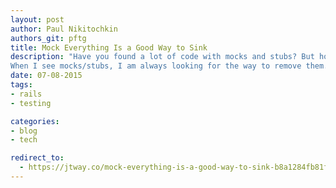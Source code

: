 ```yaml
---
layout: post
author: Paul Nikitochkin
authors_git: pftg
title: Mock Everything Is a Good Way to Sink
description: "Have you found a lot of code with mocks and stubs? But how do you feel about it?
When I see mocks/stubs, I am always looking for the way to remove them."
date: 07-08-2015
tags:
- rails
- testing

categories:
- blog
- tech

redirect_to:
  - https://jtway.co/mock-everything-is-a-good-way-to-sink-b8a1284fb81f
---
```


